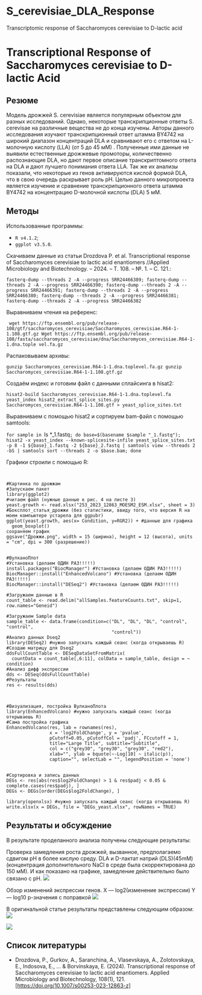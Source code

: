 # S_cerevisiae_DLA_Response
Transcriptomic response of Saccharomyces cerevisiae to D-lactic acid
# Transcriptional Response of Saccharomyces cerevisiae to D-lactic Acid

## Резюме
Модель дрожжей S. cerevisiae является популярным объектом для разных исследований. Однако, некоторые транскрипционные ответы S. cerevisae на различные вещества не до конца изучены. Авторы данного исследования изучают транскрипционный ответ штамма BY4742 на широкий диапазон концентраций DLA и сравнивают его с ответом на L-молочную кислоту (LLA) (от 5 до 45 мМ) . Полученные ими данные не выявили естественные дрожжевые промоторы, количественно распознающие DLA, но дают первое описание транскриптомного ответа на DLA и дают лучшего понимания ответа LLA. Так же их анализы показали, что некоторые из генов активируются кислой формой DLA, что в свою очередь раскрывает роль pH. Целью данного микропроекта является изучение и сравнение транскрипционного ответа штамма BY4742 на концентрацию D-молочной кислоты (DLA) 5 мМ.
## Методы

Использованные программы: 

  * `R v4.1.2`;
  * `ggplot v3.5.0`.
    
Скачиваем данные из статьи Drozdova P. et al. Transcriptional response of Saccharomyces cerevisiae to lactic acid enantiomers //Applied Microbiology and Biotechnology. – 2024. – Т. 108. – №. 1. – С. 121.: 

`fasterq-dump --threads 2 -A --progress SRR24466389; fasterq-dump --threads 2 -A --progress SRR24466390; fasterq-dump --threads 2 -A --progress SRR24466391; fasterq-dump --threads 2 -A --progress SRR24466380; fasterq-dump --threads 2 -A --progress
SRR24466381; fasterq-dump --threads 2 -A --progress SRR24466382`

Выравниваем чтения на референс:

` wget https://ftp.ensembl.org/pub/release-108/gtf/saccharomyces_cerevisiae/Saccharomyces_cerevisiae.R64-1-1.108.gtf.gz
Wget
https://ftp.ensembl.org/pub/release-108/fasta/saccharomyces_cerevisiae/dna/Saccharomyces_cerevisiae.R64-1-1.dna.tople
vel.fa.gz`

Распаковываем архивы:

`gunzip Saccharomyces_cerevisiae.R64-1-1.dna.toplevel.fa.gz
gunzip Saccharomyces_cerevisiae.R64-1-1.108.gtf.gz`

Cоздаём индекс и готовим файл с данными сплайсинга в hisat2:

`hisat2-build Saccharomyces_cerevisiae.R64-1-1.dna.toplevel.fa yeast_index
hisat2_extract_splice_sites.py Saccharomyces_cerevisiae.R64-1-1.108.gtf > yeast_splice_sites.txt`

Выравниваем с помощью hisat2 и сортируем bam-файл с помощью samtools:

`for sample in `ls *_1.fastq`; do base=$(basename $sample "_1.fastq"); hisat2 -x yeast_index --known-splicesite-infile
yeast_splice_sites.txt -p 8 -1 ${base}_1.fastq -2 ${base}_2.fastq | samtools view --threads 2 -bS | samtools sort
--threads 2 -o $base.bam; done`

Графики строили с помощью R: 
```{r}


#Картинка по дрожжам
#Запускаем пакет
library(ggplot2)
#читаем файл (нужные данные к рис. 4 на листе 3)
yeast.growth <- read.xlsx("253_2023_12863_MOESM2_ESM.xlsx", sheet = 3)
#Боксплот_статья_дрожжи (без статистики, ввиду того, что версия R на моем компьютере устарела для ggpubr)
ggplot(yeast.growth, aes(x= Condition, y=RGR2)) + #данные для графика
  geom_boxplot()
сохраняем график
ggsave("Дрожжи.png", width = 15 (ширина), height = 12 (высота), units = "cm", dpi = 300 (разрешение))


#ВулканоПлот
#Установка (делаем ОДИН РАЗ!!!!!)
install.packages("BiocManager") #Установка (делаем ОДИН РАЗ!!!!!)
BiocManager::install("EnhancedVolcano") #Установка (делаем ОДИН РАЗ!!!!!)
BiocManager::install("DESeq2") #Установка (делаем ОДИН РАЗ!!!!!)

#Загружаем данные в R
count_table <- read.delim("allSamples.featureCounts.txt", skip=1, row.names="Geneid")

#Загружаем Sample data
sample_table <- data.frame(condition=c("DL", "DL", "DL", "control", "control",
                                       "control"))
#Анализ данных Dseq2
library(DESeq2) #нужно запускать каждый сеанс (когда открываешь R)
#Создаю матрицу для Dseq2
ddsFullCountTable <- DESeqDataSetFromMatrix(
  countData = count_table[,6:11], colData = sample_table, design = ~ condition)
#Анализ дифф экспрессии
dds <- DESeq(ddsFullCountTable)
#Результаты
res <- results(dds)



#Визуализация, постройка ВулканоПлота
library(EnhancedVolcano) #нужно запускать каждый сеанс (когда открываешь R)
#Сама постройка графика
EnhancedVolcano(res, lab = rownames(res),
                x = 'log2FoldChange', y = 'pvalue',
                pCutoff=0.05, pCutoffCol = 'padj', FCcutoff = 1,
                title="Large Title", subtitle="Subtitle",
                col = c("grey30", "grey30", "grey30", "red2"),
                xlab="", ylab = bquote(~-Log[10] ~ italic(p)),
                caption="", selectLab = "", legendPosition = 'none')


#Сортировка и запись данных
DEGs <- res[abs(res$log2FoldChange) > 1 & res$padj < 0.05 & complete.cases(res$padj), ]
DEGs <- DEGs[order(DEGs$log2FoldChange), ]

library(openxlsx) #нужно запускать каждый сеанс (когда открываешь R)
write.xlsx(x = DEGs, file = "DEGs_yeast.xlsx", rowNames = TRUE)
```



## Результаты и обсуждение
В результате проделанного анализа получены следующие результаты:

Проверка замедления роста дрожжей, вызванное, предполагаемо сдвигом pH в более кислую среду. 
DLА и D-лактат натрий (DLS)(45mM) (концентрация дополнительного NaCl в среде была скорректирована до 150 мМ).
И как показано на графике, замедление действительно было связано с pH.
![](Yeast.jpg) 



Обзор изменений экспрессии генов. 
X — log2(изменение экспрессии)
Y — log10 p-значения с поправкой
![](Volcanoplot.jpg) 

В оригинальной статье результаты представлены следующим образом:
![](253_2023_12863_Fig4_HTML.jpg)

![](253_2023_12863_Fig1_HTML%20(1).jpg)

## Список литературы

  - Drozdova, P., Gurkov, A., Saranchina, A., Vlasevskaya, A., Zolotovskaya, E., Indosova, E., ... & Borvinskaya, E. (2024). Transcriptional response of Saccharomyces cerevisiae to lactic acid enantiomers. Applied Microbiology and Biotechnology, 108(1), 121. [https://doi.org/10.1007/s00253-023-12863-z]









